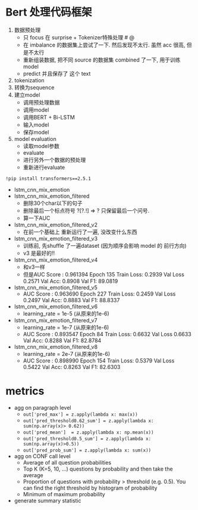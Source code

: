 # Bert 处理代码框架
1. 数据预处理
    - 只 focus 在 surprise  + Tokenizer特殊处理 # @ 
    - 在 imbalance 的数据集上尝试了一下. 然后发现不太行. 虽然 acc 很高, 但是不太行
    - 重新组装数据, 把不同 source 的数据集 combined 了一下, 用于训练 model
    - predict 并且保存了 这个 text
2. tokenization
3. 转换为sequence
4. 建立model
    * 调用预处理数据
    * 调用model
    * 调用BERT + Bi-LSTM
    * 输入model
    * 保存model
5. model evaluation
    * 读取model参数
    * evaluate
    * 进行另外一个数据的预处理
    * 重新进行evaluate


`!pip install transformers==2.5.1`

- lstm_cnn_mix_emotion
- lstm_cnn_mix_emotion_filtered
    - 删除30个char以下的句子
    - 删除最后一个标点符号 ?[?.!] => ? 只保留最后一个问号. 
    - 算一下AUC
- lstm_cnn_mix_emotion_filtered_v2
    - 在前一个基础上 重新运行了一遍, 没改变什么东西
- lstm_cnn_mix_emotion_filtered_v3
    - 训练前, 先shuffle 了一遍dataset (因为顺序会影响 model 的 前行方向)
    - v3 是最好的!!
- lstm_cnn_mix_emotion_filtered_v4
    - 和v3一样
    - 但是AUC Score : 0.961394 Epoch 135	 Train Loss: 0.2939	 Val Loss 0.2571	 Val Acc: 0.8908	 Val F1: 89.0819
- lstm_cnn_mix_emotion_filtered_v5
    - AUC Score : 0.963690 Epoch 227	 Train Loss: 0.2459	 Val Loss 0.2497	 Val Acc: 0.8883	 Val F1: 88.8337
- lstm_cnn_mix_emotion_filtered_v6
    - learning_rate = 1e-5 (从原来的1e-6)
- lstm_cnn_mix_emotion_filtered_v7
    - learning_rate = 1e-7 (从原来的1e-6)
    - AUC Score : 0.893547 Epoch 84	 Train Loss: 0.6632	 Val Loss 0.6633	 Val Acc: 0.8288	 Val F1: 82.8784
- lstm_cnn_mix_emotion_filtered_v8
    - learning_rate = 2e-7 (从原来的1e-6)
    - AUC Score : 0.898990 Epoch 154	 Train Loss: 0.5379	 Val Loss 0.5422	 Val Acc: 0.8263	 Val F1: 82.6303





# metrics
- agg on paragraph level
    - `out['pred_max'] = z.apply(lambda x: max(x))`
    - `out['pred_threshold0.62_sum'] = z.apply(lambda x: sum(np.array(x)> 0.62))`
    - `out['pred_mean']  = z.apply(lambda x: np.mean(x))`
    - `out['pred_threshold0.5_sum'] = z.apply(lambda x: sum(np.array(x)>0.5))`
    - `out['pred_prob_sum'] = z.apply(lambda x: sum(x))`
- agg on CONF call level
    - Average of all question probabilities
    - Top K (K=5, 10, …) questions by probability and then take the average
    - Proportion of questions with probability > threshold (e.g. 0.5). You can find the right threshold by histogram of probability
    - Minimum of maximum probability
- generate summary statistic



